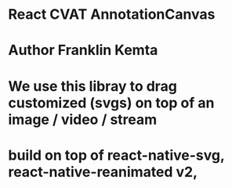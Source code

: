 # React CVAT AnnotationCanvas
# Author Franklin Kemta
# We use this libray to drag customized (svgs) on top of an image / video / stream
# build on top of react-native-svg, react-native-reanimated v2, 